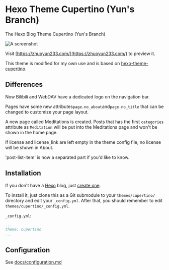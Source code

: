 # Hexo Theme Cupertino (Yun's Branch)

The Hexo Blog Theme Cupertino (Yun's Branch)

![A screenshot](https://zhuoyun233.com/covers/20220510.png)

Visit [https://zhuoyun233.com/](https://zhuoyun233.com/) to preview it.

This theme is modified for my own use and is based on [hexo-theme-cupertino](https://github.com/MrWillCom/hexo-theme-cupertino).

## Differences

Now Bilibili and WebDAV have a dedicated logo on the navigation bar.

Pages have some new attributes`page.no_about`and`page.no_title` that can be changed to customize your page layout.

A new page called Meditations is created. Posts that has the first `categories` attribute as `Meditation` will be put into the Meditations page and won't be shown in the home page. 

If license and license_link are left empty in the theme config file, no license will be shown in About.

'post-list-item' is now a separated part if you'd like to know.

## Installation

If you don't have a [Hexo](https://hexo.io/) blog, just [create one](https://hexo.io/docs/).

To install it, just clone this as a Git submodule to your `themes/cupertino/` directory and edit your `_config.yml`. After that, you should remember to edit `themes/cupertino/_config.yml`.

`_config.yml`:

```yaml
...
theme: cupertino
...
```

## Configuration

See [docs/configuration.md](./docs/configuration.md)
